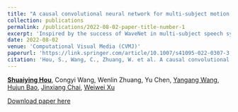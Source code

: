 ```yaml
---
title: "A causal convolutional neural network for multi-subject motion modeling and generation"
collection: publications
permalink: /publications/2022-08-02-paper-title-number-1
excerpt: 'Inspired by the success of WaveNet in multi-subject speech synthesis, we propose a novel neural network based on causal convolutions for multi-subject motion modeling and generation. The network can capture the intrinsic characteristics of the motion of different subjects, such as the influence of skeleton scale variation on motion style. Moreover, after fine-tuning the network using a small motion dataset for a novel skeleton that is not included in the training dataset, it is able to synthesize high-quality motions with a personalized style for the novel skeleton. The experimental results demonstrate that our network can model the intrinsic characteristics of motions well and can be applied to various motion modeling and synthesis tasks.'
date: 2022-08-02
venue: 'Computational Visual Media (CVMJ)'
paperurl: 'https://link.springer.com/article/10.1007/s41095-022-0307-3'
citation: 'Hou, S., Wang, C., Zhuang, W. et al. A causal convolutional neural network for multi-subject motion modeling and generation. Comp. Visual Media 10, 45–59 (2023). https://doi.org/10.1007/s41095-022-0307-3'
---
```


[**Shuaiying Hou**](https://houericsy.github.io/ShuaiyingHou/), Congyi Wang, Wenlin Zhuang, Yu Chen, [Yangang Wang](https://www.yangangwang.com/), [Hujun Bao](http://www.cad.zju.edu.cn/home/bao/), [Jinxiang Chai](https://scholar.google.com/citations?user=OcN1_gwAAAAJ&hl=zh-CN), [Weiwei Xu](http://www.cad.zju.edu.cn/home/weiweixu/weiweixu_en.htm)

[Download paper here](https://link.springer.com/article/10.1007/s41095-022-0307-3)